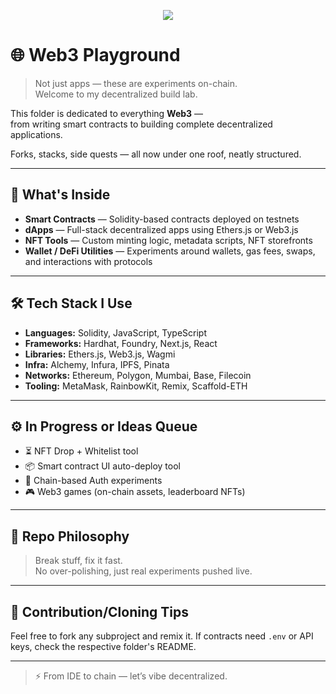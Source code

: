 <p align="center">
  <img src="https://github.com/user-attachments/assets/cfc41544-f2d8-4efc-be92-3c1430a5f4b5" />
</p>

# 🌐 Web3 Playground

> Not just apps — these are experiments on-chain.  
> Welcome to my decentralized build lab.

This folder is dedicated to everything **Web3** —  
from writing smart contracts to building complete decentralized applications.

Forks, stacks, side quests — all now under one roof, neatly structured.

---

## 🧠 What's Inside

- **Smart Contracts** — Solidity-based contracts deployed on testnets
- **dApps** — Full-stack decentralized apps using Ethers.js or Web3.js
- **NFT Tools** — Custom minting logic, metadata scripts, NFT storefronts
- **Wallet / DeFi Utilities** — Experiments around wallets, gas fees, swaps, and interactions with protocols

---

## 🛠️ Tech Stack I Use

- **Languages:** Solidity, JavaScript, TypeScript  
- **Frameworks:** Hardhat, Foundry, Next.js, React  
- **Libraries:** Ethers.js, Web3.js, Wagmi  
- **Infra:** Alchemy, Infura, IPFS, Pinata  
- **Networks:** Ethereum, Polygon, Mumbai, Base, Filecoin  
- **Tooling:** MetaMask, RainbowKit, Remix, Scaffold-ETH

---

## ⚙️ In Progress or Ideas Queue

- ⏳ NFT Drop + Whitelist tool  
- 📦 Smart contract UI auto-deploy tool  
- 🔐 Chain-based Auth experiments  
- 🎮 Web3 games (on-chain assets, leaderboard NFTs)

---

## 📎 Repo Philosophy

> Break stuff, fix it fast.  
> No over-polishing, just real experiments pushed live.

---

## 🚀 Contribution/Cloning Tips

Feel free to fork any subproject and remix it. If contracts need `.env` or API keys, check the respective folder's README.

---

> ⚡ From IDE to chain — let’s vibe decentralized.
